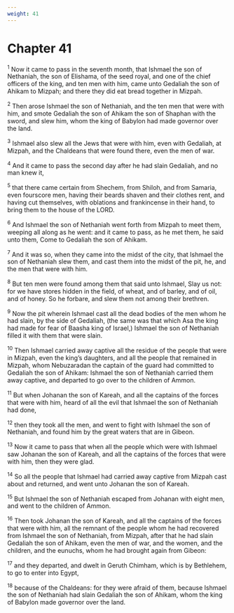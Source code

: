 ```yaml
---
weight: 41
---
```


# Chapter 41

<sup>1</sup> Now it came to pass in the seventh month, that Ishmael the son of Nethaniah, the son of Elishama, of the seed royal, and one of the chief officers of the king, and ten men with him, came unto Gedaliah the son of Ahikam to Mizpah; and there they did eat bread together in Mizpah. 

<sup>2</sup> Then arose Ishmael the son of Nethaniah, and the ten men that were with him, and smote Gedaliah the son of Ahikam the son of Shaphan with the sword, and slew him, whom the king of Babylon had made governor over the land. 

<sup>3</sup> Ishmael also slew all the Jews that were with him, even with Gedaliah, at Mizpah, and the Chaldeans that were found there, even the men of war. 

<sup>4</sup> And it came to pass the second day after he had slain Gedaliah, and no man knew it, 

<sup>5</sup> that there came certain from Shechem, from Shiloh, and from Samaria, even fourscore men, having their beards shaven and their clothes rent, and having cut themselves, with oblations and frankincense in their hand, to bring them to the house of the LORD. 

<sup>6</sup> And Ishmael the son of Nethaniah went forth from Mizpah to meet them, weeping all along as he went: and it came to pass, as he met them, he said unto them, Come to Gedaliah the son of Ahikam. 

<sup>7</sup> And it was so, when they came into the midst of the city, that Ishmael the son of Nethaniah slew them, and cast them into the midst of the pit, he, and the men that were with him. 

<sup>8</sup> But ten men were found among them that said unto Ishmael, Slay us not: for we have stores hidden in the field, of wheat, and of barley, and of oil, and of honey. So he forbare, and slew them not among their brethren. 

<sup>9</sup> Now the pit wherein Ishmael cast all the dead bodies of the men whom he had slain, by the side of Gedaliah, (the same was that which Asa the king had made for fear of Baasha king of Israel,) Ishmael the son of Nethaniah filled it with them that were slain. 

<sup>10</sup> Then Ishmael carried away captive all the residue of the people that were in Mizpah, even the king’s daughters, and all the people that remained in Mizpah, whom Nebuzaradan the captain of the guard had committed to Gedaliah the son of Ahikam: Ishmael the son of Nethaniah carried them away captive, and departed to go over to the children of Ammon. 

<sup>11</sup> But when Johanan the son of Kareah, and all the captains of the forces that were with him, heard of all the evil that Ishmael the son of Nethaniah had done, 

<sup>12</sup> then they took all the men, and went to fight with Ishmael the son of Nethaniah, and found him by the great waters that are in Gibeon. 

<sup>13</sup> Now it came to pass that when all the people which were with Ishmael saw Johanan the son of Kareah, and all the captains of the forces that were with him, then they were glad. 

<sup>14</sup> So all the people that Ishmael had carried away captive from Mizpah cast about and returned, and went unto Johanan the son of Kareah. 

<sup>15</sup> But Ishmael the son of Nethaniah escaped from Johanan with eight men, and went to the children of Ammon. 

<sup>16</sup> Then took Johanan the son of Kareah, and all the captains of the forces that were with him, all the remnant of the people whom he had recovered from Ishmael the son of Nethaniah, from Mizpah, after that he had slain Gedaliah the son of Ahikam, even the men of war, and the women, and the children, and the eunuchs, whom he had brought again from Gibeon: 

<sup>17</sup> and they departed, and dwelt in Geruth Chimham, which is by Bethlehem, to go to enter into Egypt, 

<sup>18</sup> because of the Chaldeans: for they were afraid of them, because Ishmael the son of Nethaniah had slain Gedaliah the son of Ahikam, whom the king of Babylon made governor over the land. 


